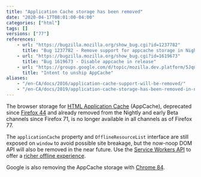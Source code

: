 ```yaml
---
title: "Application Cache storage has been removed"
date: "2020-04-17T08:01:00-04:00"
categories: ["html"]
tags: []
versions: ["77"]
references:
    - url: "https://bugzilla.mozilla.org/show_bug.cgi?id=1237782"
      title: "Bug 1237782 - Remove support for appcache storage in Nightly and early beta"
    - url: "https://bugzilla.mozilla.org/show_bug.cgi?id=1619673"
      title: "Bug 1619673 - Disable appcache in release"
    - url: "https://groups.google.com/d/topic/mozilla.dev.platform/5JqnS_PnKqU/discussion"
      title: "Intent to unship AppCache"
aliases:
    - "/en-CA/docs/2016/application-cache-support-will-be-removed/"
    - "/en-CA/docs/2019/application-cache-storage-has-been-removed-in-nightly-and-early-beta/"
---
```

The browser storage for [HTML Application Cache](https://developer.mozilla.org/docs/Web/HTML/Using_the_application_cache) (AppCache), deprecated since [Firefox 44](https://www.fxsitecompat.dev/en-CA/docs/2015/application-cache-api-has-been-deprecated/) and already removed from the Nightly and early Beta channels since Firefox 71, is no longer available in all channels as of Firefox 77.

The `applicationCache` property and `OfflineResourceList` interface are still exposed on `window` to avoid possible site breakage, but the now-noop DOM API will also be removed in the near future. Use the [Service Workers API](https://developer.mozilla.org/docs/Web/API/Service_Worker_API) to offer a [richer offline experience](https://serviceworke.rs/).

Google is also removing the AppCache storage with [Chrome 84](https://bugs.chromium.org/p/chromium/issues/detail?id=582750#c47).
